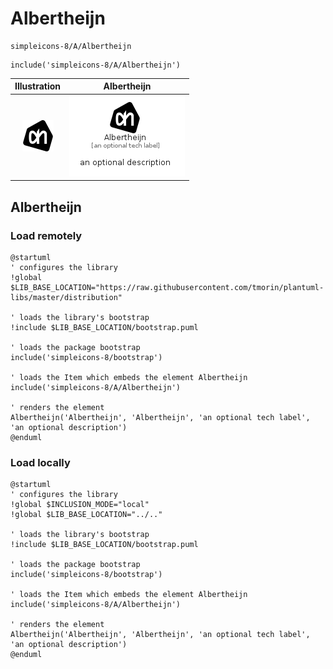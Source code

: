 # Albertheijn


```text
simpleicons-8/A/Albertheijn
```

```text
include('simpleicons-8/A/Albertheijn')
```



| Illustration | Albertheijn |
| :---: | :---: |
| ![illustration for Illustration](../../simpleicons-8/A/Albertheijn.png) | ![illustration for Albertheijn](../../simpleicons-8/A/Albertheijn.Local.png) |




## Albertheijn

### Load remotely
```plantuml
@startuml
' configures the library
!global $LIB_BASE_LOCATION="https://raw.githubusercontent.com/tmorin/plantuml-libs/master/distribution"

' loads the library's bootstrap
!include $LIB_BASE_LOCATION/bootstrap.puml

' loads the package bootstrap
include('simpleicons-8/bootstrap')

' loads the Item which embeds the element Albertheijn
include('simpleicons-8/A/Albertheijn')

' renders the element
Albertheijn('Albertheijn', 'Albertheijn', 'an optional tech label', 'an optional description')
@enduml
```

### Load locally
```plantuml
@startuml
' configures the library
!global $INCLUSION_MODE="local"
!global $LIB_BASE_LOCATION="../.."

' loads the library's bootstrap
!include $LIB_BASE_LOCATION/bootstrap.puml

' loads the package bootstrap
include('simpleicons-8/bootstrap')

' loads the Item which embeds the element Albertheijn
include('simpleicons-8/A/Albertheijn')

' renders the element
Albertheijn('Albertheijn', 'Albertheijn', 'an optional tech label', 'an optional description')
@enduml
```

